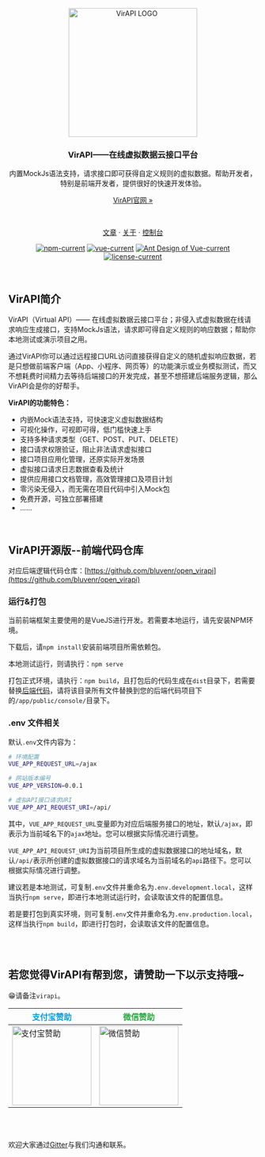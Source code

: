 <div style="text-align:center;" align="center">

<img src="https://images.gitee.com/uploads/images/2020/0821/230221_561fc363_863133.png" alt="VirAPI LOGO" style="width:260px;">

<h3>VirAPI——在线虚拟数据云接口平台</h3>

内置MockJs语法支持，请求接口即可获得自定义规则的虚拟数据。帮助开发者，特别是前端开发者，提供很好的快速开发体验。

[VirAPI官网  »](http://www.virapi.com/?_from=github)

<br/>

[文章](http://www.virapi.com/article.html?_from=github)
·
[关于](http://www.virapi.com/about.html?_from=github)
·
[控制台](http://console.virapi.com/?_from=github)

[![npm-current](https://img.shields.io/badge/npm-%5E1.6.5-brightgreen)](https://nodejs.org/en/)
[![vue-current](https://img.shields.io/badge/vue-%5E2.6.6-brightgreen)](https://cn.vuejs.org/)
[![Ant Design of Vue-current](https://img.shields.io/badge/Ant%20Design%20of%20Vue-%5E1.4.10-brightgreen)](https://www.antdv.com/docs/vue/introduce-cn/)
[![license-current](https://img.shields.io/badge/license-Apache--2.0-blue)](http://www.apache.org/licenses/LICENSE-2.0.html)

</div>
<br/>

## VirAPI简介

VirAPI（Virtual API）—— 在线虚拟数据云接口平台；非侵入式虚拟数据在线请求响应生成接口，支持MockJs语法，请求即可得自定义规则的响应数据；帮助你本地测试或演示项目之用。

通过VirAPI你可以通过远程接口URL访问直接获得自定义的随机虚拟响应数据，若是只想做前端客户端（App、小程序、网页等）的功能演示或业务模拟测试，而又不想耗费时间精力去等待后端接口的开发完成，甚至不想搭建后端服务逻辑，那么VirAPI会是你的好帮手。

**VirAPI的功能特色：**
+ 内嵌Mock语法支持，可快速定义虚拟数据结构
+ 可视化操作，可视即可得，低门槛快速上手
+ 支持多种请求类型（GET、POST、PUT、DELETE）
+ 接口请求权限验证，阻止非法请求虚拟接口
+ 接口项目应用化管理，还原实际开发场景
+ 虚拟接口请求日志数据查看及统计
+ 提供应用接口文档管理，高效管理接口及项目计划
+ 零污染无侵入，而无需在项目代码中引入Mock包
+ 免费开源，可独立部署搭建
+ ......

<br/>

## VirAPI开源版--前端代码仓库

对应后端逻辑代码仓库：[https://github.com/bluvenr/open_virapi](https://github.com/bluvenr/open_virapi)

### 运行&打包
当前前端框架主要使用的是VueJS进行开发。若需要本地运行，请先安装NPM环境。

下载后，请`npm install`安装前端项目所需依赖包。

本地测试运行，则请执行：`npm serve`

打包正式环境，请执行：`npm build`，且打包后的代码生成在`dist`目录下，若需要替换[后端代码](https://github.com/bluvenr/open_virapi)，请将该目录所有文件替换到您的后端代码项目下的`/app/public/console/`目录下。

### .env 文件相关

默认`.env`文件内容为：

``` bash
# 环境配置
VUE_APP_REQUEST_URL=/ajax

# 网站版本编号
VUE_APP_VERSION=0.0.1

# 虚拟API接口请求URI
VUE_APP_API_REQUEST_URI=/api/
```

其中，`VUE_APP_REQUEST_URL`变量即为对应后端服务接口的地址，默认`/ajax`，即表示为当前域名下的`ajax`地址。您可以根据实际情况进行调整。

`VUE_APP_API_REQUEST_URI`为当前项目所生成的虚拟数据接口的地址域名，默认`/api/`表示所创建的虚拟数据接口的请求域名为当前域名的`api`路径下。您可以根据实际情况进行调整。

建议若是本地测试，可复制`.env`文件并重命名为`.env.development.local`，这样当执行`npm serve`，即进行本地测试运行时，会读取该文件的配置信息。

若是要打包到真实环境，则可复制`.env`文件并重命名为`.env.production.local`，这样当执行`npm build`，即进行打包时，会读取该文件的配置信息。

<br/>
<br/>

## 若您觉得VirAPI有帮到您，请赞助一下以示支持哦~
😁请备注`virapi`。

| <div style="text-align:center;color:#019fe8;">支付宝赞助</div> | <div style="text-align:center;color:#22ab39;">微信赞助</div> |
| --------- | --------- |
| <img src="https://images.gitee.com/uploads/images/2020/0821/230258_d7ecb18b_863133.png" alt="支付宝赞助" width="160px"> | <img src="https://images.gitee.com/uploads/images/2020/0821/230314_08ec5aad_863133.png" alt="微信赞助" width="160px"> |

<br/>
<br/>

欢迎大家通过[Gitter](https://gitter.im/virapi/feedback)与我们沟通和联系。
